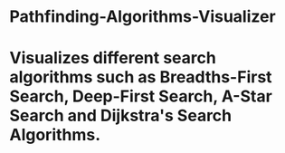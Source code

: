 # Pathfinding-Algorithms-Visualizer
# Visualizes different search algorithms such as Breadths-First Search, Deep-First Search, A-Star Search and Dijkstra's Search Algorithms.
